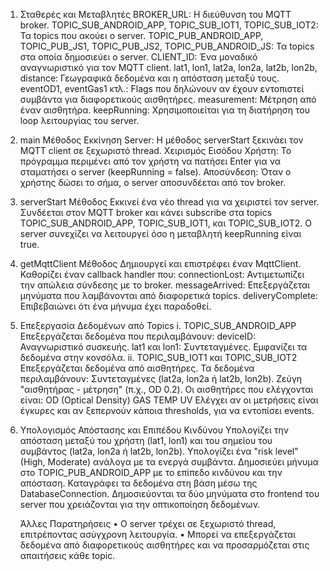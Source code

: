 1. Σταθερές και Μεταβλητές
   BROKER_URL: Η διεύθυνση του MQTT broker.
   TOPIC_SUB_ANDROID_APP, TOPIC_SUB_IOT1, TOPIC_SUB_IOT2: Τα topics που ακούει ο server.
   TOPIC_PUB_ANDROID_APP, TOPIC_PUB_JS1, TOPIC_PUB_JS2, TOPIC_PUB_ANDROID_JS: Τα topics στα οποία δημοσιεύει ο server.
   CLIENT_ID: Ένα μοναδικό αναγνωριστικό για τον MQTT client.
   lat1, lon1, lat2a, lon2a, lat2b, lon2b, distance: Γεωγραφικά δεδομένα και η απόσταση μεταξύ τους.
   eventOD1, eventGas1 κτλ.: Flags που δηλώνουν αν έχουν εντοπιστεί συμβάντα για διαφορετικούς αισθητήρες.
   measurement: Μέτρηση από έναν αισθητήρα.
   keepRunning: Χρησιμοποιείται για τη διατήρηση του loop λειτουργίας του server.

2. main Μέθοδος
   Εκκίνηση Server: Η μέθοδος serverStart ξεκινάει τον MQTT client σε ξεχωριστό thread.
   Χειρισμός Εισόδου Χρήστη: Το πρόγραμμα περιμένει από τον χρήστη να πατήσει Enter για να σταματήσει ο server (keepRunning = false).
   Αποσύνδεση: Όταν ο χρήστης δώσει το σήμα, ο server αποσυνδέεται από τον broker.

3. serverStart Μέθοδος
   Εκκινεί ένα νέο thread για να χειριστεί τον server.
   Συνδέεται στον MQTT broker και κάνει subscribe στα topics TOPIC_SUB_ANDROID_APP, TOPIC_SUB_IOT1, και TOPIC_SUB_IOT2.
   Ο server συνεχίζει να λειτουργεί όσο η μεταβλητή keepRunning είναι true.

4. getMqttClient Μέθοδος
   Δημιουργεί και επιστρέφει έναν MqttClient.
   Καθορίζει έναν callback handler που:
   connectionLost: Αντιμετωπίζει την απώλεια σύνδεσης με το broker.
   messageArrived: Επεξεργάζεται μηνύματα που λαμβάνονται από διαφορετικά topics.
   deliveryComplete: Επιβεβαιώνει ότι ένα μήνυμα έχει παραδοθεί.

5. Επεξεργασία Δεδομένων από Topics
   i. TOPIC_SUB_ANDROID_APP
   Επεξεργάζεται δεδομένα που περιλαμβάνουν:
   deviceID: Αναγνωριστικό συσκευής.
   lat1 και lon1: Συντεταγμένες.
   Εμφανίζει τα δεδομένα στην κονσόλα.
   ii. TOPIC_SUB_IOT1 και TOPIC_SUB_IOT2
   Επεξεργάζεται δεδομένα από αισθητήρες.
   Τα δεδομένα περιλαμβάνουν:
   Συντεταγμένες (lat2a, lon2a ή lat2b, lon2b).
   Ζεύγη "αισθητήρας - μέτρηση" (π.χ., OD 0.2).
   Οι αισθητήρες που ελέγχονται είναι:
   OD (Optical Density)
   GAS
   TEMP
   UV
   Ελέγχει αν οι μετρήσεις είναι έγκυρες και αν ξεπερνούν κάποια thresholds, για να εντοπίσει events.

6. Υπολογισμός Απόστασης και Επιπέδου Κινδύνου
   Υπολογίζει την απόσταση μεταξύ του χρήστη (lat1, lon1) και του σημείου του συμβάντος (lat2a, lon2a ή lat2b, lon2b).
   Υπολογίζει ένα "risk level" (High, Moderate) ανάλογα με τα ενεργά συμβάντα.
   Δημοσιεύει μήνυμα στο TOPIC_PUB_ANDROID_APP με το επίπεδο κινδύνου και την απόσταση.
   Καταγράφει τα δεδομένα στη βάση μέσω της DatabaseConnection.
   Δημοσιεύονται τα δύο μηνύματα στο frontend του server που χρειάζονται για την οπτικοποίηση δεδομένων. 

   Άλλες Παρατηρήσεις
   • Ο server τρέχει σε ξεχωριστό thread, επιτρέποντας ασύγχρονη λειτουργία.
   • Μπορεί να επεξεργάζεται δεδομένα από διαφορετικούς αισθητήρες και να προσαρμόζεται στις απαιτήσεις κάθε topic.
